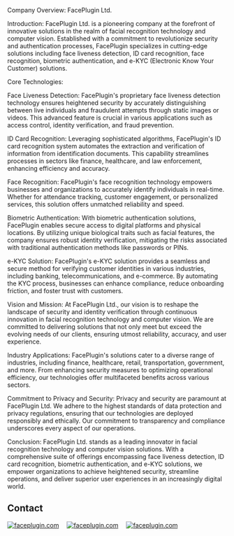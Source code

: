 Company Overview: FacePlugin Ltd.

Introduction:
FacePlugin Ltd. is a pioneering company at the forefront of innovative solutions in the realm of facial recognition technology and computer vision. Established with a commitment to revolutionize security and authentication processes, FacePlugin specializes in cutting-edge solutions including face liveness detection, ID card recognition, face recognition, biometric authentication, and e-KYC (Electronic Know Your Customer) solutions.

Core Technologies:

Face Liveness Detection: FacePlugin's proprietary face liveness detection technology ensures heightened security by accurately distinguishing between live individuals and fraudulent attempts through static images or videos. This advanced feature is crucial in various applications such as access control, identity verification, and fraud prevention.

ID Card Recognition: Leveraging sophisticated algorithms, FacePlugin's ID card recognition system automates the extraction and verification of information from identification documents. This capability streamlines processes in sectors like finance, healthcare, and law enforcement, enhancing efficiency and accuracy.

Face Recognition: FacePlugin's face recognition technology empowers businesses and organizations to accurately identify individuals in real-time. Whether for attendance tracking, customer engagement, or personalized services, this solution offers unmatched reliability and speed.

Biometric Authentication: With biometric authentication solutions, FacePlugin enables secure access to digital platforms and physical locations. By utilizing unique biological traits such as facial features, the company ensures robust identity verification, mitigating the risks associated with traditional authentication methods like passwords or PINs.

e-KYC Solution: FacePlugin's e-KYC solution provides a seamless and secure method for verifying customer identities in various industries, including banking, telecommunications, and e-commerce. By automating the KYC process, businesses can enhance compliance, reduce onboarding friction, and foster trust with customers.

Vision and Mission:
At FacePlugin Ltd., our vision is to reshape the landscape of security and identity verification through continuous innovation in facial recognition technology and computer vision. We are committed to delivering solutions that not only meet but exceed the evolving needs of our clients, ensuring utmost reliability, accuracy, and user experience.

Industry Applications:
FacePlugin's solutions cater to a diverse range of industries, including finance, healthcare, retail, transportation, government, and more. From enhancing security measures to optimizing operational efficiency, our technologies offer multifaceted benefits across various sectors.

Commitment to Privacy and Security:
Privacy and security are paramount at FacePlugin Ltd. We adhere to the highest standards of data protection and privacy regulations, ensuring that our technologies are deployed responsibly and ethically. Our commitment to transparency and compliance underscores every aspect of our operations.

Conclusion:
FacePlugin Ltd. stands as a leading innovator in facial recognition technology and computer vision solutions. With a comprehensive suite of offerings encompassing face liveness detection, ID card recognition, biometric authentication, and e-KYC solutions, we empower organizations to achieve heightened security, streamline operations, and deliver superior user experiences in an increasingly digital world.

## Contact

<a target="_blank" href="mailto:info@faceplugin.com"><img src="https://img.shields.io/badge/email-info@faceplugin.com-blue.svg?logo=gmail " alt="faceplugin.com"></a>&emsp;
<a target="_blank" href="https://t.me/andywu0202"><img src="https://img.shields.io/badge/telegram-@andywu0202-blue.svg?logo=telegram " alt="faceplugin.com"></a>&emsp;
<a target="_blank" href="https://wa.me/+14422295661"><img src="https://img.shields.io/badge/whatsapp-faceplugin-blue.svg?logo=whatsapp " alt="faceplugin.com">
